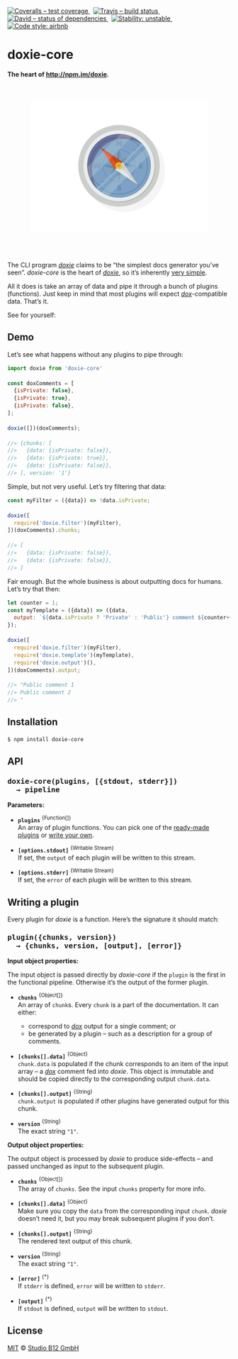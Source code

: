 [![Coveralls – test coverage
](https://img.shields.io/coveralls/studio-b12/doxie-core.svg?style=flat-square)
](https://coveralls.io/r/studio-b12/doxie-core)
 [![Travis – build status
](https://img.shields.io/travis/studio-b12/doxie-core/master.svg?style=flat-square)
](https://travis-ci.org/studio-b12/doxie-core)
 [![David – status of dependencies
](https://img.shields.io/david/studio-b12/doxie-core.svg?style=flat-square)
](https://david-dm.org/studio-b12/doxie-core)
 [![Stability: unstable
](https://img.shields.io/badge/stability-unstable-yellowgreen.svg?style=flat-square)
](https://github.com/studio-b12/doxie-core/issues/3)
 [![Code style: airbnb
](https://img.shields.io/badge/code%20style-airbnb-blue.svg?style=flat-square)
](https://github.com/airbnb/javascript)




doxie-core
==========

**The heart of <http://npm.im/doxie>.**




<p align="center"><a
  title="Graphic by the great Justin Mezzell"
  href="http://justinmezzell.tumblr.com/post/89652317743"
  >
  <br/>
  <br/>
  <img
    src="Readme/Compass.gif"
    width="400"
    height="300"
  />
  <br/>
  <br/>
</a></p>


 

The CLI program *[doxie][]* claims to be “the simplest docs generator you’ve seen”. *doxie-core* is the heart of *[doxie][]*, so it’s inherently [very simple][].

All it does is take an array of data and pipe it through a bunch of plugins (functions). Just keep in mind that most plugins will expect *[dox][]*-compatible data. That’s it.

See for yourself:

[doxie]:        https://github.com/studio-b12/doxie
[dox]:          https://github.com/tj/dox
[very simple]:  ./module/index.js




Demo
----

Let’s see what happens without any plugins to pipe through:

```js
import doxie from 'doxie-core'

const doxComments = [
  {isPrivate: false},
  {isPrivate: true},
  {isPrivate: false},
];

doxie([])(doxComments);

//» {chunks: [
//»   {data: {isPrivate: false}},
//»   {data: {isPrivate: true}},
//»   {data: {isPrivate: false}},
//» ], version: '1'}
```


Simple, but not very useful. Let’s try filtering that data:

```js
const myFilter = ({data}) => !data.isPrivate;

doxie([
  require('doxie.filter')(myFilter),
])(doxComments).chunks;

//» [
//»   {data: {isPrivate: false}},
//»   {data: {isPrivate: false}},
//» ]
```


Fair enough. But the whole business is about outputting docs for humans. Let’s try that then:

```js
let counter = 1;
const myTemplate = ({data}) => ({data,
  output: `${data.isPrivate ? 'Private' : 'Public'} comment ${counter++}\n`
});

doxie([
  require('doxie.filter')(myFilter),
  require('doxie.template')(myTemplate),
  require('doxie.output')(),
])(doxComments).output;

//» "Public comment 1
//» Public comment 2
//» "
```




Installation
------------

```sh
$ npm install doxie-core
```




API
---

<h3><pre>
doxie-core(plugins, [{stdout, stderr}])
  → pipeline
</pre></h3>

**Parameters:**

* **`plugins`**
  <sup>{Function[]}</sup>  
  An array of plugin functions. You can pick one of the [ready-made plugins][] or [write your own][].

* **`[options.stdout]`**
  <sup>{Writable Stream}</sup>  
  If set, the `output` of each plugin will be written to this stream.

* **`[options.stderr]`**
  <sup>{Writable Stream}</sup>  
  If set, the `error` of each plugin will be written to this stream.

[ready-made plugins]:  https://www.npmjs.com/browse/keyword/doxie-plugin
[write your own]:      #writing-a-plugin




<a                                                    id="writing-a-plugin"></a>
Writing a plugin
----------------

Every plugin for *doxie* is a function. Here’s the signature it should match:

<h3><pre>
plugin({chunks, version})
  → {chunks, version, [output], [error]}
</pre></h3>


**Input object properties:**

The input object is passed directly by *doxie-core* if the `plugin` is the first in the functional pipeline. Otherwise it’s the output of the former plugin.

* **`chunks`**
  <sup>{Object[]}</sup>  
  An array of `chunk`s. Every `chunk` is a part of the documentation. It can either:
  * correspond to *[dox][]* output for a single comment; or
  * be generated by a plugin – such as a description for a group of comments.

* **`[chunks[].data]`**
  <sup>{Object}</sup>  
  `chunk.data` is populated if the chunk corresponds to an item of the input array – a *[dox][]* comment fed into *doxie*. This object is immutable and should be copied directly to the corresponding output `chunk.data`.

* **`[chunks[].output]`**
  <sup>{String}</sup>  
  `chunk.output` is populated if other plugins have generated output for this chunk.

* **`version`**
  <sup>{String}</sup>  
  The exact string `"1"`.


**Output object properties:**

The output object is processed by *doxie* to produce side-effects – and passed unchanged as input to the subsequent plugin.

* **`chunks`**
  <sup>{Object[]}</sup>  
  The array of `chunks`. See the input `chunks` property for more info.

* **`[chunks[].data]`**
  <sup>{Object}</sup>  
  Make sure you copy the `data` from the corresponding input `chunk`. *doxie* doesn’t need it, but you may break subsequent plugins if you don’t.

* **`[chunks[].output]`**
  <sup>{String}</sup>  
  The rendered text output of this chunk.

* **`version`**
  <sup>{String}</sup>  
  The exact string `"1"`.

* **`[error]`**
  <sup>{*}</sup>  
  If `stderr` is defined, `error` will be written to `stderr`.

* **`[output]`**
  <sup>{*}</sup>  
  If `stdout` is defined, `output` will be written to `stdout`.




License
-------

[MIT][] © [Studio B12 GmbH][]

[MIT]: ./License.md
[Studio B12 GmbH]: http://studio-b12.de

